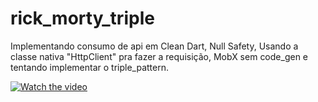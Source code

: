 # rick_morty_triple

Implementando consumo de api em Clean Dart, Null Safety, Usando a classe nativa "HttpClient" pra fazer a requisição, MobX sem code_gen e tentando implementar o triple_pattern.


[![Watch the video](https://i.imgur.com/vKb2F1B.png)](https://github.com/OrlandoEduardo101/rick_morty_triple/blob/master/untitled.webm)
